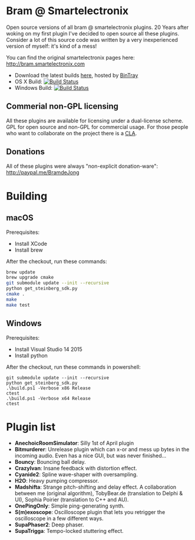 # Bram @ Smartelectronix
Open source versions of all bram @ smartelectronix plugins. 20 Years after woking on my first plugin I've decided to open source all these plugins. Consider a lot of this source code was written by a very inexperienced version of myself: it's kind of a mess!

You can find the original smartelectronix pages here: http://bram.smartelectronix.com

- Download the latest builds [here](https://dl.bintray.com/bdejong/Plugins/), hosted by [BinTray](http://bintray.com)
- OS X Build: [![Build Status](https://travis-ci.org/bdejong/smartelectronix.svg?branch=master)](https://travis-ci.org/bdejong/smartelectronix)
- Windows Build: [![Build Status](https://ci.appveyor.com/api/projects/status/github/bdejong/smartelectronix)](https://ci.appveyor.com/project/bdejong/smartelectronix)

## Commerial non-GPL licensing

All these plugins are available for licensing under a dual-license scheme. GPL for open source and non-GPL for commercial usage. For those people who want to collaborate on the project there is a [CLA](https://github.com/bdejong/smartelectronix/wiki/CLA).

## Donations
All of these plugins were always "non-explicit donation-ware": http://paypal.me/BramdeJong

# Building
## macOS
Prerequisites:
- Install XCode
- Install brew

After the checkout, run these commands:
```bash
brew update
brew upgrade cmake
git submodule update --init --recursive
python get_steinberg_sdk.py
cmake .
make
make test
```

## Windows
Prerequisites:
- Install Visual Studio 14 2015
- Install python

After the checkout, run these commands in powershell:
```posh
git submodule update --init --recursive
python get_steinberg_sdk.py
.\build.ps1 -Verbose x86 Release
ctest
.\build.ps1 -Verbose x64 Release
ctest
```

# Plugin list
- **AnechoicRoomSimulator**: Silly 1st of April plugin
- **Bitmurderer**: Unrelease plugin which can x-or and mess up bytes in the incoming audio. Even has a nice GUI, but was never finished...
- **Bouncy**: Bouncing ball delay.
- **CrazyIvan**: Insane feedback with distortion effect.
- **Cyanide2**: Spline wave-shaper with oversampling.
- **H2O**: Heavy pumping compressor.
- **Madshifta**: Strange pitch-shifting and delay effect. A collaboration between me (original algorithm), TobyBear.de (translation to Delphi & UI), Sophia Poirier (translation to C++ and AU).
- **OnePingOnly**: Simple ping-generating synth.
- **S(m)exoscope**: Oscilloscope plugin that lets you retrigger the oscilloscope in a few different ways.
- **SupaPhaser2**: Deep phaser.
- **SupaTrigga**: Tempo-locked stuttering effect.
